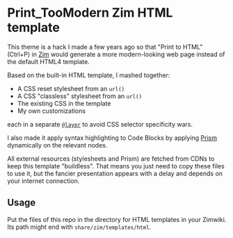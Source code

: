 # Print_TooModern Zim HTML template

This theme is a hack I made a few years ago
so that "Print to HTML" (Ctrl+P) in [Zim](https://zim-wiki.org/)
would generate a more modern-looking web page
instead of the default HTML4 template.

Based on the built-in HTML template, I mashed together:

- A CSS reset stylesheet from an `url()`
- A CSS "classless" stylesheet from an `url()`
- The existing CSS in the template
- My own customizations

each in a separate
[`@layer`](https://developer.mozilla.org/en-US/docs/Web/CSS/@layer)
to avoid CSS selector specificity wars.

I also made it apply syntax highlighting to Code Blocks
by applying [Prism](https://prismjs.com/) dynamically on the relevant nodes.

All external resources (stylesheets and Prism) are fetched from CDNs
to keep this template "buildless".
That means you just need to copy these files to use it,
but the fancier presentation appears with a delay
and depends on your internet connection.

## Usage

Put the files of this repo in the directory for HTML templates in your Zimwiki.
Its path might end with `share/zim/templates/html`.
